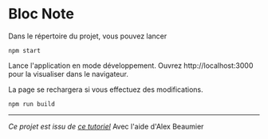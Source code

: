 # Bloc Note

Dans le répertoire du projet, vous pouvez lancer

``npm start``

Lance l'application en mode développement.
Ouvrez http://localhost:3000 pour la visualiser dans le navigateur.

La page se rechargera si vous effectuez des modifications.

``npm run build``

-----------------
*Ce projet est issu de [ce tutoriel](https://www.youtube.com/watch?v=ulOKYl5sHGk&t=1932s)*
Avec l'aide d'Alex Beaumier
